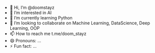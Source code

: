 - 👋 Hi, I’m @doomstayz
- 👀 I’m interested in AI
- 🌱 I’m currently learning Python
- 💞️ I’m looking to collaborate on Machine Learning, DataScience, Deep Learning, OOP
- 📫 How to reach me t.me/doom_stayz
- 😄 Pronouns: ...
- ⚡ Fun fact: ...

<!---
And1Vl/And1Vl is a ✨ special ✨ repository because its `README.md` (this file) appears on your GitHub profile.
You can click the Preview link to take a look at your changes.
--->
